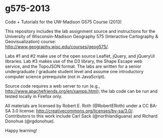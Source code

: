 g575-2013
=========

Code + Tutorials for the UW-Madison G575 Course (2013)

This repository includes the lab assignment source and instructions for the University of Wisconsin-Madison Geography 575 (Interactive Cartography & Geovisualization) course: http://www.geography.wisc.edu/courses/geog575/. 

Labs #1 and #2 make use of the open source Leaflet, jQuery, and jQueryUI libraries. Lab #3 makes use of the D3 library, the Shape Escape web service, and the TopoJSON format. The labs are written for a senior undergraduate / graduate student level and assume one introductory computer science prerequisite (not in JavaScript). 

Source code requires a web server to run (e.g., http://www.apachefriends.org/en/xampp.html); the lab code can be run and tested locally in Firefox only. 

All materials are licensed by Robert E. Roth (@RobertERoth) under a CC BA-SA 3.0 license: http://creativecommons.org/licenses/by-sa/3.0/. Contributors to this work include Carl Sack (@northlandiguana) and Richard Donohue (@rgdonohue). 

Happy learning!
